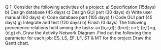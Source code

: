 Q 1.
Consider the following activities of a project:
a) Specification (15days)
b) Design database (45 days)
c) Design GUI part (30 days)
d) Write user manual (60 days)
e) Code database part (105 days)
f) Code GUI part (45 days)
g) Integrate and test (120 days)
h) Finish (0 days)
The following precedence relations hold among the tasks:
a&lt;{b,c,d}; {b&lt;e}; c&lt;f; {e,f}&lt;g, {d,g}&lt;h.
Draw the Activity Network Diagram .Find out the following time parameter for each job: ES, LS,
EF, LF, ST &amp; MT for the project
Draw the Gantt chart.
